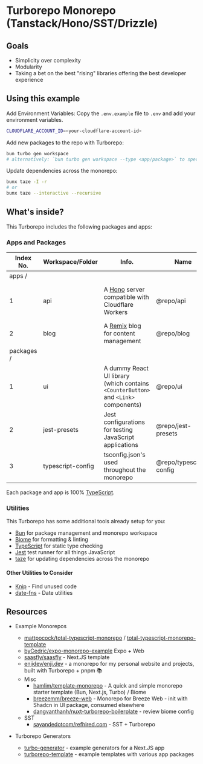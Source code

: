 # Turborepo Monorepo (Tanstack/Hono/SST/Drizzle)

## Goals

- Simplicity over complexity
- Modularity
- Taking a bet on the best "rising" libraries offering the best developer experience

## Using this example

Add Environment Variables:
Copy the `.env.example` file to `.env` and add your environment variables.

```sh
CLOUDFLARE_ACCOUNT_ID=<your-cloudflare-account-id>
```

Add new packages to the repo with Turborepo:

```sh
bun turbo gen workspace
# alternatively: `bun turbo gen workspace --type <app/package>` to specify the type of package to create
```

Update dependencies across the monorepo:

```sh
bunx taze -I -r
# or
bunx taze --interactive --recursive
```

## What's inside?

This Turborepo includes the following packages and apps:

### Apps and Packages

| Index No.  | Workspace/Folder  | Info.                                                                               | Name                    | Navigate       | Port                                |
| ---------- | ----------------- | ----------------------------------------------------------------------------------- | ----------------------- | -------------- | ----------------------------------- |
| apps /     |                   |                                                                                     |                         |                |                                     |
| 1          | api               | A [Hono](https://hono.dev/) server compatible with Cloudflare Workers               | @repo/api               | bun api        | 5001 (wrangler) / deployed with SST |
| 2          | blog              | A [Remix](https://remix.run/) blog for content management                           | @repo/blog              | bun blog       | -                                   |
| packages / |                   |                                                                                     |                         |                |                                     |
| 1          | ui                | A dummy React UI library (which contains `<CounterButton>` and `<Link>` components) | @repo/ui                | bun ui         | -                                   |
| 2          | jest-presets      | Jest configurations for testing JavaScript applications                             | @repo/jest-presets      | bun jest       | -                                   |
| 3          | typescript-config | tsconfig.json's used throughout the monorepo                                        | @repo/typescript-config | bun typescript | -                                   |

Each package and app is 100% [TypeScript](https://www.typescriptlang.org/).

### Utilities

This Turborepo has some additional tools already setup for you:

- [Bun](https://bun.sh/) for package management and monorepo workspace
- [Biome](https://biomejs.dev/) for formatting & linting
- [TypeScript](https://www.typescriptlang.org/) for static type checking
- [Jest](https://jestjs.io) test runner for all things JavaScript
- [taze](https://github.com/antfu-collective/taze) for updating dependencies across the monorepo

#### Other Utilities to Consider

- [Knip](https://github.com/webpro/knip) - Find unused code
- [date-fns](https://date-fns.org/) - Date utilities

## Resources

- Example Monorepos

  - [mattpocock/total-typescript-monorepo](https://github.com/mattpocock/total-typescript-monorepo) / [total-typescript-monorepo-template](https://github.com/mattpocock/total-typescript-monorepo-template)
  - [byCedric/expo-monorepo-example](https://github.com/byCedric/expo-monorepo-example) Expo + Web
  - [saasfly/saasfly](https://github.com/saasfly/saasfly) - Next.JS template
  - [enjidev/enji.dev](https://github.com/enjidev/enji.dev) - a monorepo for my personal website and projects, built with Turborepo + pnpm 📚
  - Misc
    - [hamlim/template-monorepo](https://github.com/hamlim/template-monorepo) - A quick and simple monorepo starter template (Bun, Next.js, Turbo) / Biome
    - [breezemm/breeze-web](https://github.com/breezemm/breeze-web) - Monorepo for Breeze Web - init with Shadcn in UI package, consumed elsewhere
    - [dangvanthanh/nuxt-turborepo-boilerplate](https://github.com/dangvanthanh/nuxt-turborepo-boilerplate) - review biome config
  - SST
    - [sayandedotcom/refhired.com](https://github.com/sayandedotcom/refhired.com) - SST + Turborepo

- Turborepo Generators
  - [turbo-generator](https://github.com/eXodes/turbo-generator) - example generators for a Next.JS app
  - [turborepo-template](https://github.com/dhoniaridho/turborepo-template/tree/main/turbo/generators) - example templates with various app packages
